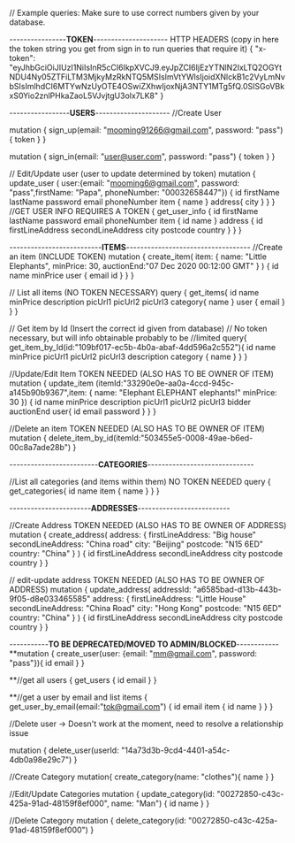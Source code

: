 // Example queries: Make sure to use correct numbers given by your database.

----------------**TOKEN**---------------------
HTTP HEADERS (copy in here the token string you get from sign in to run queries that require it)
{
  "x-token": "eyJhbGciOiJIUzI1NiIsInR5cCI6IkpXVCJ9.eyJpZCI6IjEzYTNlN2IxLTQ2OGYtNDU4Ny05ZTFiLTM3MjkyMzRkNTQ5MSIsImVtYWlsIjoidXNlckB1c2VyLmNvbSIsImlhdCI6MTYwNzUyOTE4OSwiZXhwIjoxNjA3NTY1MTg5fQ.0SISGoVBkxS0Yio2znlPHkaZaoL5VJvjtgU3olx7LK8"
}

-----------------**USERS**---------------------
//Create User

mutation {
  sign_up(email: "mooming91266@gmail.com", password: "pass") {
    token
  }
}

mutation {
  sign_in(email: "user@user.com", password: "pass") {
    token
  }
}

// Edit/Update user (user to update determined by token)
mutation {
  update_user (
    user:{email: "mooming6@gmail.com", password: "pass",firstName: "Papa", phoneNumber: "00032658447"})
  {
    id
    firstName
    lastName
    password
    email
    phoneNumber
    item {
      name
    }
    address{
      city
    }
  }
}
//GET USER INFO REQUIRES A TOKEN
{
  get_user_info {
    id
    firstName
    lastName
    password
    email
    phoneNumber
    item {
      id
      name
    }
    address {
      id
      firstLineAddress
      secondLineAddress
      city
      postcode
      country
    }
  }
}

--------------------------**ITEMS**-----------------------------------
//Create an item (INCLUDE TOKEN)
mutation {
  create_item(
    item: { name: "Little Elephants", minPrice: 30, auctionEnd:"07 Dec 2020 00:12:00 GMT" }
  ) {
    id
    name
    minPrice
    user {
      email
      id
    }
  }
}

// List all items (NO TOKEN NECESSARY)
query {
  get_items{
    id
    name
    minPrice
    description
    picUrl1
    picUrl2
    picUrl3
    category{
      name
    }
    user {
      email
    }
  }
}

// Get item by Id (Insert the correct id given from database)
// No token necessary, but will info obtainable probably to be
//limited
query{
  get_item_by_Id(id:"109bf017-ec5b-4b0a-abaf-4dd596a2c552"){
    id
    name
    minPrice
    picUrl1
    picUrl2
    picUrl3
    description
    category {
      name
    }
  }
}

//Update/Edit Item  TOKEN NEEDED (ALSO HAS TO BE OWNER OF ITEM)
mutation {
  update_item (itemId:"33290e0e-aa0a-4ccd-945c-a145b90b9367",item: {
      name: "Elephant ELEPHANT elephants!"
      minPrice: 30
  }) {
    id
    name
    minPrice
    description
    picUrl1
    picUrl2
    picUrl3
    bidder
    auctionEnd
    user{
      id
      email
      password
    }
  }
}

//Delete an item TOKEN NEEDED (ALSO HAS TO BE OWNER OF ITEM)
mutation {
  delete_item_by_id(itemId:"503455e5-0008-49ae-b6ed-00c8a7ade28b")
}

-------------------------**CATEGORIES**------------------------------



//List all categories (and items within them) NO TOKEN NEEDED
query {
  get_categories{
    id
    name
    item {
      name
    }
  }
}

-----------------------**ADDRESSES**--------------------------

//Create Address TOKEN NEEDED (ALSO HAS TO BE OWNER OF ADDRESS)
mutation {
  create_address(
    address: {
      firstLineAddress: "Big house"
      secondLineAddress: "China road"
      city: "Beijing"
      postcode: "N15 6ED"
      country: "China"
    }
  ) {
    id
    firstLineAddress
    secondLineAddress
    city
    postcode
    country
  }
}

// edit-update address TOKEN NEEDED (ALSO HAS TO BE OWNER OF ADDRESS)
mutation {
  update_address(
    addressId: "a6585bad-d13b-443b-9f05-d8e033465585"
    address: {
      firstLineAddress: "Little House"
      secondLineAddress: "China Road"
      city: "Hong Kong"
      postcode: "N15 6ED"
      country: "China"
    }
  ) {
    id
    firstLineAddress
    secondLineAddress
    city
    postcode
    country
  }
}


-----------**TO BE DEPRECATED/MOVED TO ADMIN/BLOCKED**------------
**mutation {
  create_user(user: {email: "mm@gmail.com", password: "pass"}){
    id
    email
  }
}

**//get all users
{
  get_users {
    id
    email
  }
}

**//get a user by email and list items
{
  get_user_by_email(email:"tok@gmail.com") {
    id
    email
    item {
      id
      name
    }
  }
}

//Delete user -> Doesn't work at the moment, need to resolve a relationship issue

mutation {
  delete_user(userId: "14a73d3b-9cd4-4401-a54c-4db0a98e29c7")
}

//Create Category
mutation{
  create_category(name: "clothes"){
    name
  }
}

//Edit/Update Categories
mutation {
  update_category(id: "00272850-c43c-425a-91ad-48159f8ef000", name: "Man") {
    id
    name
  }
}

//Delete Category
mutation {
  delete_category(id: "00272850-c43c-425a-91ad-48159f8ef000")
}
